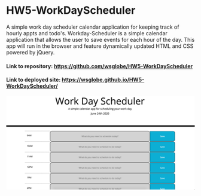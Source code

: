 # HW5-WorkDayScheduler
A simple work day scheduler calendar application for keeping track of hourly appts and todo's. 
Workday-Scheduler is a simple calendar application that allows the user to save events for each hour of the day. This app will run in the browser and feature dynamically updated HTML and CSS powered by jQuery.
#### Link to repository: https://github.com/wsglobe/HW5-WorkDayScheduler
#### Link to deployed site: https://wsglobe.github.io/HW5-WorkDayScheduler/
<img src="Screenshot png">
